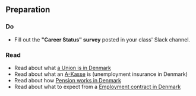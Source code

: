 ## Preparation

### Do
- Fill out the **"Career Status" survey** posted in your class' Slack channel.

### Read
- Read about what [a Union is in Denmark](https://www.workindenmark.dk/working-in-denmark/terms-of-employment/trade-unions)
- Read about what an [A-Kasse](https://www.workindenmark.dk/working-in-denmark/terms-of-employment/unemployment-insurance) is (unemployment insurance in Denmark)
- Read about how [Pension works in Denmark](https://www.workindenmark.dk/working-in-denmark/terms-of-employment/pension)
- Read about what to expect from a [Employment contract in Denmark](https://www.workindenmark.dk/working-in-denmark/terms-of-employment/employment-contract)
